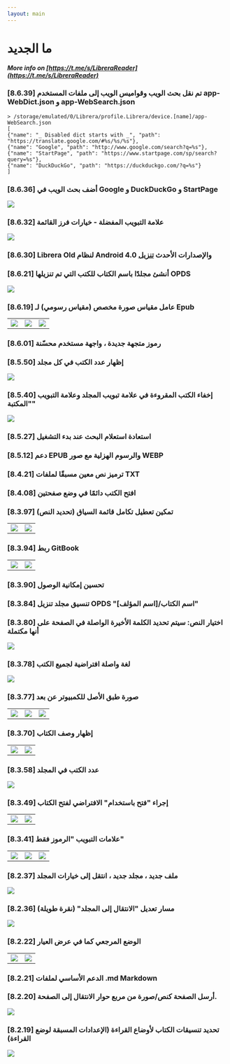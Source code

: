 ```yaml
---
layout: main
---
```


# ما الجديد

<b><i>More info on [https://t.me/s/LibreraReader](https://t.me/s/LibreraReader)</i></b>


### [8.6.39] تم نقل بحث الويب وقواميس الويب إلى ملفات المستخدم app-WebDict.json و app-WebSearch.json

```
> /storage/emulated/0/Librera/profile.Librera/device.[name]/app-WebSearch.json
[
{"name": "_ Disabled dict starts with _", "path": "https://translate.google.com/#%s/%s/%s"},
{"name": "Google", "path": "http://www.google.com/search?q=%s"},
{"name": "StartPage", "path": "https://www.startpage.com/sp/search?query=%s"},
{"name": "DuckDuckGo", "path": "https://duckduckgo.com/?q=%s"}
]
```

### [8.6.36] أضف بحث الويب في Google و DuckDuckGo و StartPage
<img class="i" src="8.6.36.png" />


### [8.6.32] علامة التبويب المفضلة - خيارات فرز القائمة
<img class="i" src="8.6.32.png" />

### [8.6.30] Librera Old لنظام Android 4.0 والإصدارات الأحدث [تنزيل](https://github.com/foobnix/LibreraReader/releases/)
### [8.6.21] أنشئ مجلدًا باسم الكتاب للكتب التي تم تنزيلها OPDS
<img class="i" src="8.6.21.png" />

### [8.6.19] عامل مقياس صورة مخصص (مقياس رسومي) لـ Epub

||||
|-|-|-|
|![](8.6.19a.png)|![](8.6.19.png)|![](8.6.19b.png)|

### [8.6.01] رموز متجهة جديدة ، واجهة مستخدم محسّنة
### [8.5.50] إظهار عدد الكتب في كل مجلد
<img class="i" src="8.5.50.png" />

### [8.5.40] إخفاء الكتب المقروءة في علامة تبويب المجلد وعلامة التبويب &quot;المكتبة&quot;
<img class="i" src="8.5.40.png" />


### [8.5.27] استعادة استعلام البحث عند بدء التشغيل

### [8.5.12] دعم EPUB والرسوم الهزلية مع صور WEBP
### [8.4.21] ترميز نص معين مسبقًا لملفات TXT
### [8.4.08] افتح الكتب دائمًا في وضع صفحتين

### [8.3.97] تمكين تعطيل تكامل قائمة السياق (تحديد النص)
|||
|-|-|
|![](8.3.97a.png)|![](8.3.97b.png)|

### [8.3.94] ربط GitBook

|||
|-|-|
|![](8.3.94a.png)|![](8.3.94b.png)|

### [8.3.90] تحسين إمكانية الوصول

### [8.3.84] تنسيق مجلد تنزيل OPDS &quot;[اسم المؤلف]/اسم الكتاب&quot;

### [8.3.80] اختيار النص: سيتم تحديد الكلمة الأخيرة الواصلة في الصفحة على أنها مكتملة

<img class="i" src="8.3.80.png" />

### [8.3.78] لغة واصلة افتراضية لجميع الكتب

<img class="i" src="8.3.78.png" />

### [8.3.77] صورة طبق الأصل للكمبيوتر عن بعد

||||
|-|-|-|
|![](8.3.77c.jpg)|![](8.3.77a.jpg)|![](8.3.77b.jpg)|

### [8.3.70] إظهار وصف الكتاب

|||
|-|-|
|![](8.3.70a.jpg)|![](8.3.70b.jpg)|


### [8.3.58] عدد الكتب في المجلد

<img class="i" src="8.3.58.jpg" />

### [8.3.49] إجراء &quot;فتح باستخدام&quot; الافتراضي لفتح الكتاب

|||
|-|-|
|![](8.3.49a.jpg)|![](8.3.49b.jpg)|


### [8.3.41] علامات التبويب &quot;الرموز فقط&quot;

||||
|-|-|-|
|![](8.3.41a.jpg)|![](8.3.41b.jpg)|![](8.3.41c.jpg)|


### [8.2.37] ملف جديد ، مجلد جديد ، انتقل إلى خيارات المجلد

<img class="i" src="8.2.37.jpg" />

### [8.2.36] مسار تعديل &quot;الانتقال إلى المجلد&quot; (نقرة طويلة)

<img class="i" src="8.2.36.jpg" />


### [8.2.22] الوضع المرجعي كما في عرض العيار

|||
|-|-|
|![](8.2.22a.jpg)|![](8.2.22b.jpg)|

### [8.2.21] الدعم الأساسي لملفات .md Markdown

### [8.2.20] أرسل الصفحة كنص/صورة من مربع حوار الانتقال إلى الصفحة.

<img class="i" src="8.2.20.jpg" />

### [8.2.19] تحديد تنسيقات الكتاب لأوضاع القراءة (الإعدادات المسبقة لوضع القراءة)

<img class="i" src="8.2.19.png" />
